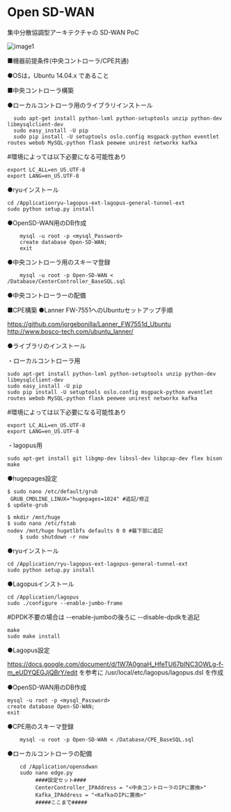 # Open SD-WAN
集中分散協調型アーキテクチャの SD-WAN PoC

![image1](https://user-images.githubusercontent.com/13248874/68669223-5ef71480-058d-11ea-8694-18d37b7a9bbf.png)

■機器前提条件(中央コントローラ/CPE共通)

 ●OSは，Ubuntu 14.04.x であること


■中央コントローラ構築

 ●ローカルコントローラ用のライブラリインストール
	  
	  sudo apt-get install python-lxml python-setuptools unzip python-dev libmysqlclient-dev
	  sudo easy_install -U pip
	  sudo pip install -U setuptools oslo.config msgpack-python eventlet routes webob MySQL-python flask peewee unirest networkx kafka

#環境によっては以下必要になる可能性あり
	
	export LC_ALL=en_US.UTF-8
	export LANG=en_US.UTF-8
	
 ●ryuインストール

	cd /Applicationryu-lagopus-ext-lagopus-general-tunnel-ext
	sudo python setup.py install

●OpenSD-WAN用のDB作成

		mysql -u root -p <mysql_Password>
		create database Open-SD-WAN;
		exit

●中央コントローラ用のスキーマ登録

		mysql -u root -p Open-SD-WAN < /Database/CenterController_BaseSQL.sql

●中央コントローラーの配備













■CPE構築
●Lanner FW-7551へのUbuntuセットアップ手順

https://github.com/jorgebonilla/Lanner_FW7551d_Ubuntu  
http://www.bosco-tech.com/ubuntu_lanner/  

●ライブラリのインストール

 ・ローカルコントローラ用

	sudo apt-get install python-lxml python-setuptools unzip python-dev libmysqlclient-dev
	sudo easy_install -U pip
	sudo pip install -U setuptools oslo.config msgpack-python eventlet routes webob MySQL-python flask peewee unirest networkx kafka

#環境によっては以下必要になる可能性あり

	export LC_ALL=en_US.UTF-8
	export LANG=en_US.UTF-8

・lagopus用

	sudo apt-get install git libgmp-dev libssl-dev libpcap-dev flex bison make

●hugepages設定

	$ sudo nano /etc/default/grub
	 GRUB_CMDLINE_LINUX="hugepages=1024" #追記/修正
	$ update-grub

	$ mkdir /mnt/huge
	$ sudo nano /etc/fstab
	nodev /mnt/huge hugetlbfs defaults 0 0 #最下部に追記
		$ sudo shutdown -r now

●ryuインストール
	
	cd /Application/ryu-lagopus-ext-lagopus-general-tunnel-ext
	sudo python setup.py install

●Lagopusインストール

	cd /Application/lagopus
	sudo ./configure --enable-jumbo-frame

#DPDK不要の場合は --enable-jumboの後ろに --disable-dpdkを追記

	make
	sudo make install

●Lagopus設定

https://docs.google.com/document/d/1W7A0gnaH_HfeTU67bINC3OWLg-f-m_eUDYQEGJjQBrY/edit
を参考に /usr/local/etc/lagopus/lagopus.dsl を作成

●OpenSD-WAN用のDB作成

	mysql -u root -p <mysql_Password>
	create database Open-SD-WAN;
	exit

●CPE用のスキーマ登録

		mysql -u root -p Open-SD-WAN < /Database/CPE_BaseSQL.sql

●ローカルコントローラの配備

		cd /Application/opensdwan
		sudo nano edge.py
			 ####設定セット####
			 CenterController_IPAddress = "<中央コントローラのIPに置換>"
			 Kafka_IPAddress = "<KafkaのIPに置換>"
			 #####ここまで#####

